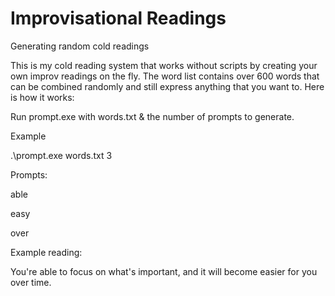# Improvisational Readings

Generating random cold readings

This is my cold reading system that works without scripts by creating your own improv readings on the fly. The word list contains over 600 words that can be combined randomly and still express anything that you want to.  Here is how it works:

Run prompt.exe with words.txt & the number of prompts to generate.

Example

.\prompt.exe words.txt 3

Prompts:

able

easy

over

Example reading:

You're able to focus on what's important, and it will become easier for you over time.

